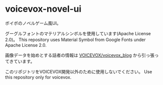# voicevox-novel-ui
 ボイボのノベルゲーム風UI。

グーグルフォントのマテリアルシンボルを使用しています(Apache License 2.0)。
This repository uses Material Symbol from Google Fonts under Apache License 2.0.

画像データを始めとする話者の情報は [VOICEVOX/voicevox_blog](https://github.com/VOICEVOX/voicevox_blog) から引っ張ってきています。

このリポジトリをVOICEVOX開発以外のために使用しないでください。
Use this repository only for voicevox.